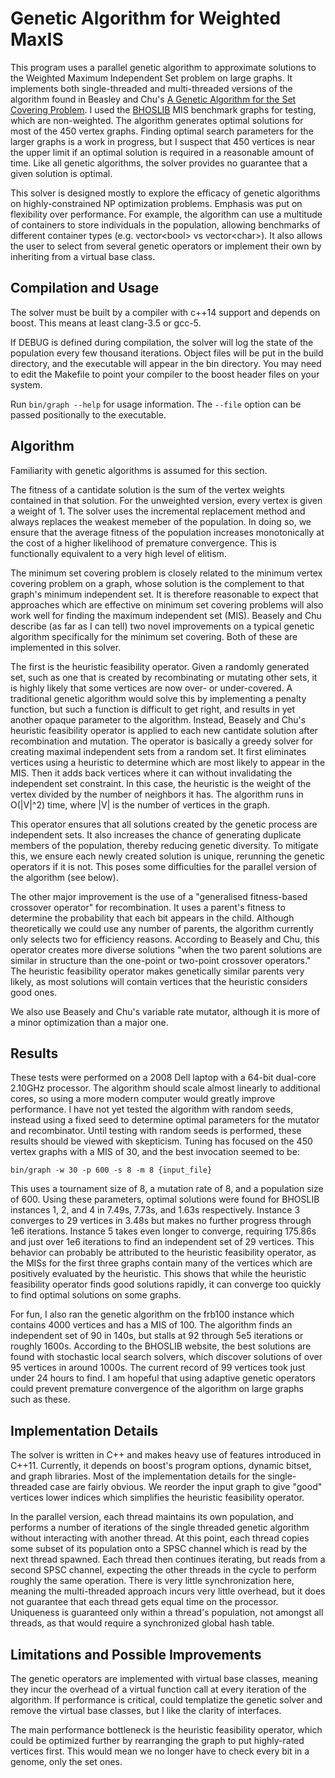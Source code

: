 Genetic Algorithm for Weighted MaxIS
====================================

This program uses a parallel genetic algorithm to approximate solutions
to the Weighted Maximum Independent Set problem on large graphs. It
implements both single-threaded and multi-threaded versions of the
algorithm found in Beasley and Chu's [A Genetic Algorithm for the Set
Covering
Problem](http://www.sciencedirect.com/science/article/pii/037722179500159X).
I used the
[BHOSLIB](http://www.nlsde.buaa.edu.cn/~kexu/benchmarks/graph-benchmarks.htm)
MIS benchmark graphs for testing, which are non-weighted. The algorithm
generates optimal solutions for most of the 450 vertex graphs. Finding
optimal search parameters for the larger graphs is a work in progress,
but I suspect that 450 vertices is near the upper limit if an optimal
solution is required in a reasonable amount of time. Like all genetic
algorithms, the solver provides no guarantee that a given solution is
optimal.

This solver is designed mostly to explore the efficacy of genetic
algorithms on highly-constrained NP optimization problems. Emphasis was
put on flexibility over performance. For example, the algorithm can use
a multitude of containers to store individuals in the population,
allowing benchmarks of different container types (e.g. vector&lt;bool&gt; vs
vector&lt;char&gt;). It also allows the user to select from several genetic
operators or implement their own by inheriting from a virtual base
class.

Compilation and Usage
---------------------

The solver must be built by a compiler with c++14 support and depends on boost.
This means at least clang-3.5 or gcc-5.

If DEBUG is defined during compilation, the solver will log the state of
the population every few thousand iterations. Object files will be put
in the build directory, and the executable will appear in the bin
directory. You may need to edit the Makefile to point your compiler to
the boost header files on your system.

Run `bin/graph --help` for usage information. The `--file` option can be
passed positionally to the executable.

Algorithm
---------

Familiarity with genetic algorithms is assumed for this section.

The fitness of a cantidate solution is the sum of the vertex weights
contained in that solution. For the unweighted version, every vertex is
given a weight of 1. The solver uses the incremental replacement method
and always replaces the weakest memeber of the population. In doing so,
we ensure that the average fitness of the population increases
monotonically at the cost of a higher likelihood of premature
convergence. This is functionally equivalent to a very high level of
elitism.

The minimum set covering problem is closely related to the minimum
vertex covering problem on a graph, whose solution is the complement to
that graph's minimum independent set. It is therefore reasonable to
expect that approaches which are effective on minimum set covering
problems will also work well for finding the maximum independent set
(MIS). Beasely and Chu describe (as far as I can tell) two novel
improvements on a typical genetic algorithm specifically for the minimum
set covering. Both of these are implemented in this solver.

The first is the heuristic feasibility operator. Given a randomly
generated set, such as one that is created by recombinating or mutating
other sets, it is highly likely that some vertices are now over- or
under-covered. A traditional genetic algorithm would solve this by
implementing a penalty function, but such a function is difficult to get
right, and results in yet another opaque parameter to the algorithm.
Instead, Beasely and Chu's heuristic feasibility operator is applied to
each new cantidate solution after recombination and mutation. The
operator is basically a greedy solver for creating maximal independent
sets from a random set. It first eliminates vertices using a heuristic
to determine which are most likely to appear in the MIS. Then it adds
back vertices where it can without invalidating the independent set
constraint. In this case, the heuristic is the weight of the vertex
divided by the number of neighbors it has. The algorithm runs in
O(|V|^2) time, where |V| is the number of vertices in the graph.

This operator ensures that all solutions created by the genetic process
are independent sets. It also increases the chance of generating
duplicate members of the population, thereby reducing genetic diversity.
To mitigate this, we ensure each newly created solution is unique,
rerunning the genetic operators if it is not. This poses some
difficulties for the parallel version of the algorithm (see below).

The other major improvement is the use of a "generalised fitness-based
crossover operator" for recombination. It uses a parent's fitness to
determine the probability that each bit appears in the child. Although
theoretically we could use any number of parents, the algorithm
currently only selects two for efficiency reasons. According to Beasely
and Chu, this operator creates more diverse solutions "when the two
parent solutions are similar in structure than the one-point or
two-point crossover operators." The heuristic feasibility operator makes
genetically similar parents very likely, as most solutions will contain
vertices that the heuristic considers good ones.

We also use Beasely and Chu's variable rate mutator, although it is more
of a minor optimization than a major one.

Results
-------

These tests were performed on a 2008 Dell laptop with a 64-bit dual-core
2.10GHz processor. The algorithm should scale almost linearly to
additional cores, so using a more modern computer would greatly improve
performance. I have not yet tested the algorithm with random seeds,
instead using a fixed seed to determine optimal parameters for the
mutator and recombinator. Until testing with random seeds is performed,
these results should be viewed with skepticism. Tuning has focused on
the 450 vertex graphs with a MIS of 30, and the best invocation seemed
to be:

    bin/graph -w 30 -p 600 -s 8 -m 8 {input_file}

This uses a tournament size of 8, a mutation rate of 8, and a population
size of 600. Using these parameters, optimal solutions were found for
BHOSLIB instances 1, 2, and 4 in 7.49s, 7.73s, and 1.63s respectively.
Instance 3 converges to 29 vertices in 3.48s but makes no further
progress through 1e6 iterations. Instance 5 takes even longer to
converge, requiring 175.86s and just over 1e6 iterations to find an
independent set of 29 vertices. This behavior can probably be
attributed to the heuristic feasibility operator, as the MISs for the
first three graphs contain many of the vertices which are positively
evaluated by the heuristic. This shows that while the heuristic
feasibility operator finds good solutions rapidly, it can converge too
quickly to find optimal solutions on some graphs.

For fun, I also ran the genetic algorithm on the frb100 instance which
contains 4000 vertices and has a MIS of 100. The algorithm finds an
independent set of 90 in 140s, but stalls at 92 through 5e5 iterations
or roughly 1600s. According to the BHOSLIB website, the best solutions
are found with stochastic local search solvers, which discover solutions
of over 95 vertices in around 1000s. The current record of 99 vertices
took just under 24 hours to find. I am hopeful that using adaptive
genetic operators could prevent premature convergence of the algorithm
on large graphs such as these.

Implementation Details
----------------------

The solver is written in C++ and makes heavy use of features introduced
in C++11. Currently, it depends on boost's program options, dynamic
bitset, and graph libraries. Most of the implementation
details for the single-threaded case are fairly obvious. We reorder the
input graph to give "good" vertices lower indices which simplifies the
heuristic feasibility operator.

In the parallel version, each thread maintains its own population, and performs
a number of iterations of the single threaded genetic algorithm without
interacting with another thread. At this point, each thread copies some subset
of its population onto a SPSC channel which is read by the next thread spawned.
Each thread then continues iterating, but reads from a second SPSC channel,
expecting the other threads in the cycle to perform roughly the same operation.
There is very little synchronization here, meaning the multi-threaded approach
incurs very little overhead, but it does not guarantee that each thread gets
equal time on the processor. Uniqueness is guaranteed only within a thread's
population, not amongst all threads, as that would require a synchronized
global hash table.

Limitations and Possible Improvements
-------------------------------------

The genetic operators are implemented with virtual base
classes, meaning they incur the overhead of a virtual function call at
every iteration of the algorithm. If performance is critical,  could
templatize the genetic solver and remove the virtual base classes, but I
like the clarity of interfaces.

The main performance bottleneck is the heuristic feasibility operator,
which could be optimized further by rearranging the graph to put highly-rated
vertices first. This would mean we no longer have to check every bit in a
genome, only the set ones.

